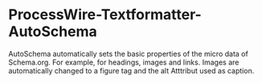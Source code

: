 ProcessWire-Textformatter-AutoSchema
====================================

AutoSchema automatically sets the basic properties of the micro data of Schema.org. For example, for headings, images and links. Images are automatically changed to a figure tag and the alt Atttribut used as caption.
